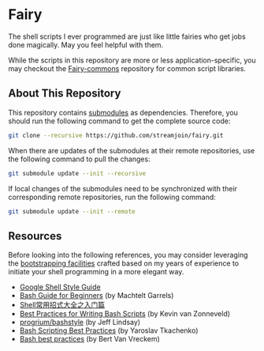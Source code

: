 # Fairy #

The shell scripts I ever programmed are just like little fairies who get jobs done magically. May you feel helpful with them. 

While the scripts in this repository are more or less application-specific, you may checkout the [Fairy-commons](https://github.com/streamjoin/fairy-commons) repository for common script libraries. 

## About This Repository

This repository contains [submodules](modules) as dependencies. Therefore, you should run the following command to get the complete source code: 


```sh
git clone --recursive https://github.com/streamjoin/fairy.git
```

When there are updates of the submodules at their remote repositories, use the following command to pull the changes:  

```sh
git submodule update --init --recursive
```

If local changes of the submodules need to be synchronized with their corresponding remote repositories, run the following command: 

```sh
git submodule update --init --remote
```


## Resources

Before looking into the following references, you may consider leveraging the [bootstrapping facilities](https://github.com/streamjoin/fairy-commons/blob/master/bin/README.md) crafted based on my years of experience to initiate your shell programming in a more elegant way. 

- [Google Shell Style Guide](https://google.github.io/styleguide/shell.xml)
- [Bash Guide for Beginners](https://www.tldp.org/LDP/Bash-Beginners-Guide/html/index.html) (by Machtelt Garrels)
- [Shell常用招式大全之入门篇](https://segmentfault.com/a/1190000002924882)
- [Best Practices for Writing Bash Scripts](https://kvz.io/blog/2013/11/21/bash-best-practices/) (by Kevin van Zonneveld)
- [progrium/bashstyle](https://github.com/progrium/bashstyle) (by Jeff Lindsay)
- [Bash Scripting Best Practices](https://sap1ens.com/blog/2017/07/01/bash-scripting-best-practices/) (by Yaroslav Tkachenko)
- [Bash best practices](https://bertvv.github.io/cheat-sheets/Bash.html) (by Bert Van Vreckem)
